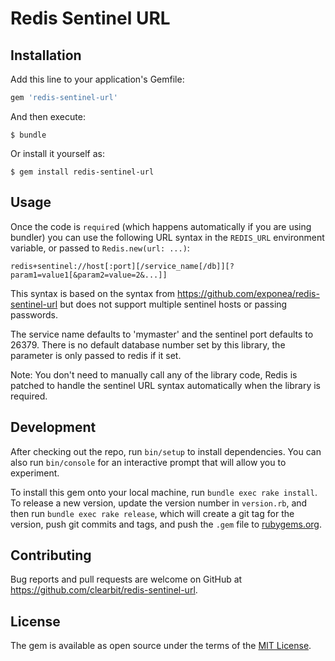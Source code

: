 # Redis Sentinel URL

## Installation

Add this line to your application's Gemfile:

```ruby
gem 'redis-sentinel-url'
```

And then execute:

    $ bundle

Or install it yourself as:

    $ gem install redis-sentinel-url

## Usage

Once the code is `require`d (which happens automatically if you are using bundler) you can use the following URL syntax in the `REDIS_URL` environment variable, or passed to `Redis.new(url: ...)`:

`redis+sentinel://host[:port][/service_name[/db]][?param1=value1[&param2=value=2&...]]`

This syntax is based on the syntax from https://github.com/exponea/redis-sentinel-url but does not support multiple sentinel hosts or passing passwords.

The service name defaults to 'mymaster' and the sentinel port defaults to 26379. There is no default database number set by this library, the parameter is only passed to redis if it set.

Note: You don't need to manually call any of the library code, Redis is patched to handle the sentinel URL syntax automatically when the library is required.

## Development

After checking out the repo, run `bin/setup` to install dependencies. You can also run `bin/console` for an interactive prompt that will allow you to experiment.

To install this gem onto your local machine, run `bundle exec rake install`. To release a new version, update the version number in `version.rb`, and then run `bundle exec rake release`, which will create a git tag for the version, push git commits and tags, and push the `.gem` file to [rubygems.org](https://rubygems.org).

## Contributing

Bug reports and pull requests are welcome on GitHub at https://github.com/clearbit/redis-sentinel-url.

## License

The gem is available as open source under the terms of the [MIT License](http://opensource.org/licenses/MIT).
